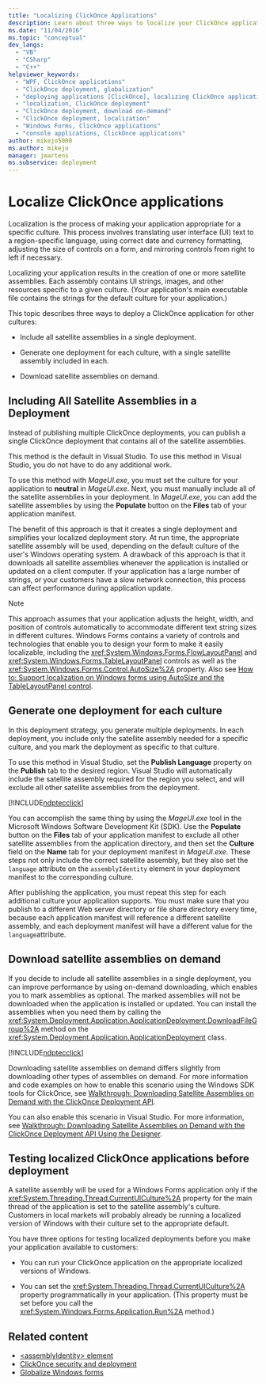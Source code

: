 ```yaml
---
title: "Localizing ClickOnce Applications"
description: Learn about three ways to localize your ClickOnce application to a version appropriate for a specific culture.
ms.date: "11/04/2016"
ms.topic: "conceptual"
dev_langs:
  - "VB"
  - "CSharp"
  - "C++"
helpviewer_keywords:
  - "WPF, ClickOnce applications"
  - "ClickOnce deployment, globalization"
  - "deploying applications [ClickOnce], localizing ClickOnce applications"
  - "localization, ClickOnce deployment"
  - "ClickOnce deployment, download on-demand"
  - "ClickOnce deployment, localization"
  - "Windows Forms, ClickOnce applications"
  - "console applications, ClickOnce applications"
author: mikejo5000
ms.author: mikejo
manager: jmartens
ms.subservice: deployment
---
```

# Localize ClickOnce applications

Localization is the process of making your application appropriate for a specific culture. This process involves translating user interface (UI) text to a region-specific language, using correct date and currency formatting, adjusting the size of controls on a form, and mirroring controls from right to left if necessary.

 Localizing your application results in the creation of one or more satellite assemblies. Each assembly contains UI strings, images, and other resources specific to a given culture. (Your application's main executable file contains the strings for the default culture for your application.)

 This topic describes three ways to deploy a ClickOnce application for other cultures:

- Include all satellite assemblies in a single deployment.

- Generate one deployment for each culture, with a single satellite assembly included in each.

- Download satellite assemblies on demand.

## Including All Satellite Assemblies in a Deployment
 Instead of publishing multiple ClickOnce deployments, you can publish a single ClickOnce deployment that contains all of the satellite assemblies.

 This method is the default in Visual Studio. To use this method in Visual Studio, you do not have to do any additional work.

 To use this method with *MageUI.exe*, you must set the culture for your application to **neutral** in *MageUI.exe*. Next, you must manually include all of the satellite assemblies in your deployment. In *MageUI.exe*, you can add the satellite assemblies by using the **Populate** button on the **Files** tab of your application manifest.

 The benefit of this approach is that it creates a single deployment and simplifies your localized deployment story. At run time, the appropriate satellite assembly will be used, depending on the default culture of the user's Windows operating system. A drawback of this approach is that it downloads all satellite assemblies whenever the application is installed or updated on a client computer. If your application has a large number of strings, or your customers have a slow network connection, this process can affect performance during application update.

> [!NOTE]
> This approach assumes that your application adjusts the height, width, and position of controls automatically to accommodate different text string sizes in different cultures. Windows Forms contains a variety of controls and technologies that enable you to design your form to make it easily localizable, including the <xref:System.Windows.Forms.FlowLayoutPanel> and <xref:System.Windows.Forms.TableLayoutPanel> controls as well as the <xref:System.Windows.Forms.Control.AutoSize%2A> property.  Also see [How to: Support localization on Windows forms using AutoSize and the TableLayoutPanel control](/previous-versions/visualstudio/visual-studio-2010/1zkt8b33(v=vs.100)).

## Generate one deployment for each culture
 In this deployment strategy, you generate multiple deployments. In each deployment, you include only the satellite assembly needed for a specific culture, and you mark the deployment as specific to that culture.

 To use this method in Visual Studio, set the **Publish Language** property on the **Publish** tab to the desired region. Visual Studio will automatically include the satellite assembly required for the region you select, and will exclude all other satellite assemblies from the deployment.

 [!INCLUDE[ndptecclick](../deployment/includes/dotnet-publish-tool.md)]

 You can accomplish the same thing by using the *MageUI.exe* tool in the Microsoft Windows Software Development Kit (SDK). Use the **Populate** button on the **Files** tab of your application manifest to exclude all other satellite assemblies from the application directory, and then set the **Culture** field on the **Name** tab for your deployment manifest in *MageUI.exe*. These steps not only include the correct satellite assembly, but they also set the `language` attribute on the `assemblyIdentity` element in your deployment manifest to the corresponding culture.

 After publishing the application, you must repeat this step for each additional culture your application supports. You must make sure that you publish to a different Web server directory or file share directory every time, because each application manifest will reference a different satellite assembly, and each deployment manifest will have a different value for the `language`attribute.

## Download satellite assemblies on demand
 If you decide to include all satellite assemblies in a single deployment, you can improve performance by using on-demand downloading, which enables you to mark assemblies as optional. The marked assemblies will not be downloaded when the application is installed or updated. You can install the assemblies when you need them by calling the <xref:System.Deployment.Application.ApplicationDeployment.DownloadFileGroup%2A> method on the <xref:System.Deployment.Application.ApplicationDeployment> class.

 [!INCLUDE[ndptecclick](../deployment/includes/dotnet-support-application-deployment-api.md)]

 Downloading satellite assemblies on demand differs slightly from downloading other types of assemblies on demand. For more information and code examples on how to enable this scenario using the Windows SDK tools for ClickOnce, see [Walkthrough: Downloading Satellite Assemblies on Demand with the ClickOnce Deployment API](../deployment/walkthrough-downloading-satellite-assemblies-on-demand-with-the-clickonce-deployment-api.md).

 You can also enable this scenario in Visual Studio.  For more information, see [Walkthrough: Downloading Satellite Assemblies on Demand with the ClickOnce Deployment API Using the Designer](../deployment/walkthrough-downloading-satellite-assemblies-on-demand-with-the-clickonce-deployment-api-using-the-designer.md).

## Testing localized ClickOnce applications before deployment
 A satellite assembly will be used for a Windows Forms application only if the <xref:System.Threading.Thread.CurrentUICulture%2A> property for the main thread of the application is set to the satellite assembly's culture. Customers in local markets will probably already be running a localized version of Windows with their culture set to the appropriate default.

 You have three options for testing localized deployments before you make your application available to customers:

- You can run your ClickOnce application on the appropriate localized versions of Windows.

- You can set the <xref:System.Threading.Thread.CurrentUICulture%2A> property programmatically in your application. (This property must be set before you call the <xref:System.Windows.Forms.Application.Run%2A> method.)

## Related content
- [\<assemblyIdentity> element](../deployment/assemblyidentity-element-clickonce-deployment.md)
- [ClickOnce security and deployment](../deployment/clickonce-security-and-deployment.md)
- [Globalize Windows forms](/dotnet/framework/winforms/advanced/globalizing-windows-forms)